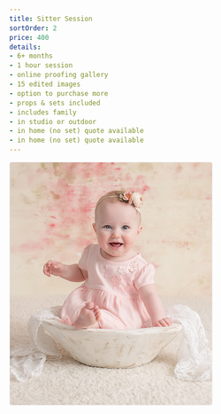 ```yaml
---
title: Sitter Session
sortOrder: 2
price: 400
details:
- 6+ months
- 1 hour session
- online proofing gallery
- 15 edited images 
- option to purchase more 
- props & sets included
- includes family
- in studio or outdoor
- in home (no set) quote available
- in home (no set) quote available
---
```

![Sitter Milestone](../../assets/sitterMilestone.png)
